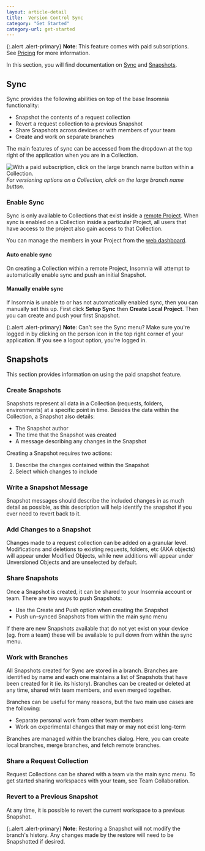 ```yaml
---
layout: article-detail
title:  Version Control Sync
category: "Get Started"
category-url: get-started
---
```


{:.alert .alert-primary}
**Note**: This feature comes with paid subscriptions. See [Pricing](https://insomnia.rest/pricing) for more information.

In this section, you will find documentation on [Sync](#sync) and [Snapshots](#snapshots). 

## Sync

Sync provides the following abilities on top of the base Insomnia functionality:

* Snapshot the contents of a request collection
* Revert a request collection to a previous Snapshot
* Share Snapshots across devices or with members of your team
* Create and work on separate branches

The main features of sync can be accessed from the dropdown at the top right of the application when you are in a Collection.

![With a paid subscription, click on the large branch name button within a Collection.](/assets/images/version-control.png)
_For versioning options on a Collection, click on the large branch name button._

### Enable Sync

Sync is only available to Collections that exist inside a [remote Project](/projects). When sync is enabled on a Collection inside a particular Project, all users that have access to the project also gain access to that Collection. 

You can manage the members in your Project from the [web dashboard](https://app.insomnia.rest/app/signup/).

#### Auto enable sync

On creating a Collection within a remote Project, Insomnia will attempt to automatically enable sync and push an initial Snapshot.

#### Manually enable sync
If Insomnia is unable to or has not automatically enabled sync, then you can manually set this up. First click **Setup Sync** then **Create Local Project**. Then you can create and push your first Snapshot.

{:.alert .alert-primary}
**Note**: Can't see the Sync menu? Make sure you're logged in by clicking on the person icon in the top right corner of your application. If you see a logout option, you're logged in. 

## Snapshots

This section provides information on using the paid snapshot feature. 

### Create Snapshots
Snapshots represent all data in a Collection (requests, folders, environments) at a specific point in time. Besides the data within the Collection, a Snapshot also details: 

* The Snapshot author
* The time that the Snapshot was created
* A message describing any changes in the Snapshot

Creating a Snapshot requires two actions: 

1. Describe the changes contained within the Snapshot
2. Select which changes to include

### Write a Snapshot Message
Snapshot messages should describe the included changes in as much detail as possible, as this description will help identify the snapshot if you ever need to revert back to it.

### Add Changes to a Snapshot

Changes made to a request collection can be added on a granular level. Modifications and deletions to existing requests, folders, etc (AKA objects) will appear under  Modified Objects, while new additions will appear under Unversioned Objects and are unselected by default.

### Share Snapshots
Once a Snapshot is created, it can be shared to your Insomnia account or team. There are two ways to push Snapshots:

* Use the Create and Push option when creating the Snapshot
* Push un-synced Snapshots from within the main sync menu

If there are new Snapshots available that do not yet exist on your device (eg. from a team) these will be available to pull down from within the sync menu.

### Work with Branches

All Snapshots created for Sync are stored in a branch. Branches are identified by name and each one maintains a list of Snapshots that have been created for it (ie. its history). Branches can be created or deleted at any time, shared with team members, and even merged together.

Branches can be useful for many reasons, but the two main use cases are the following:

* Separate personal work from other team members
* Work on experimental changes that may or may not exist long-term

Branches are managed within the branches dialog. Here, you can create local branches, merge branches, and fetch remote branches.

### Share a Request Collection
Request Collections can be shared with a team via the main sync menu. To get started sharing workspaces with your team, see Team Collaboration.

### Revert to a Previous Snapshot

At any time, it is possible to revert the current workspace to a previous Snapshot.

{:.alert .alert-primary}
**Note**: Restoring a Snapshot will not modify the branch's history. Any changes made by the restore will need to be Snapshotted if desired.

